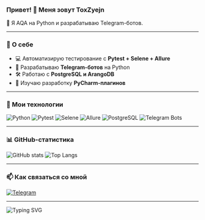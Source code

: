 ### Привет! 👋 Меня зовут ToxZyejn
🚀 Я AQA на Python и разрабатываю Telegram-ботов.

---

### 🔧 О себе
- 💻 Автоматизирую тестирование с **Pytest + Selene + Allure**  
- 🤖 Разрабатываю **Telegram-ботов** на Python  
- 🛠️ Работаю с **PostgreSQL и ArangoDB**  
- 🌱 Изучаю разработку **PyCharm-плагинов**  

---

### 🚀 Мои технологии
![Python](https://img.shields.io/badge/Python-3.x-blue?logo=python)
![Pytest](https://img.shields.io/badge/Pytest-Testing-brightgreen?logo=pytest)
![Selene](https://img.shields.io/badge/Selene-UI%20Testing-blueviolet)
![Allure](https://img.shields.io/badge/Allure-Reports-orange?logo=allure)
![PostgreSQL](https://img.shields.io/badge/PostgreSQL-DB-blue?logo=postgresql)
![Telegram Bots](https://img.shields.io/badge/Telegram%20Bots-Developing-blue?logo=telegram)

---

### 📊 GitHub-статистика
![GitHub stats](https://github-readme-stats.vercel.app/api?username=ToxZyejn&show_icons=true&theme=github_dark)
![Top Langs](https://github-readme-stats.vercel.app/api/top-langs/?username=ToxZyejn&layout=compact&theme=github_dark)

---

### 📫 Как связаться со мной
[![Telegram](https://img.shields.io/badge/Telegram-Chat-blue?logo=telegram)](https://t.me/toxzyjen)

---

![Typing SVG](https://readme-typing-svg.herokuapp.com?color=%2336BCF7&lines=QA+Automation+Engineer;Python+Developer;Telegram+Bot+Maker)
